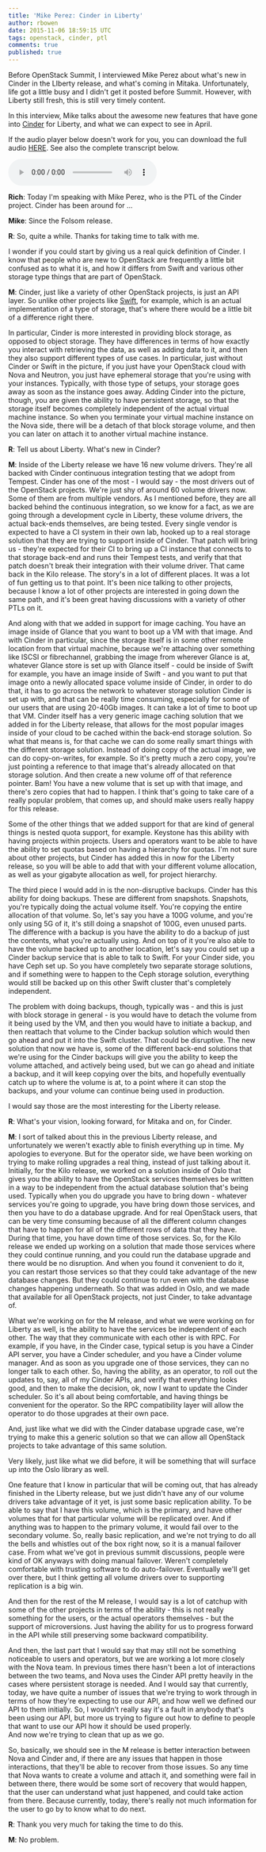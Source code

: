 ```yaml
---
title: 'Mike Perez: Cinder in Liberty'
author: rbowen
date: 2015-11-06 18:59:15 UTC
tags: openstack, cinder, ptl
comments: true
published: true
---
```


Before OpenStack Summit, I interviewed Mike Perez about 
what's new in Cinder in the LIberty release, and what's coming in Mitaka. Unfortunately, 
life got a little busy and I didn't get it posted before Summit. However, with Liberty still 
fresh, this is still very timely content.

In this interview, Mike talks about the awesome new features that have gone into [Cinder](https://wiki.openstack.org/wiki/Cinder) for Liberty, and what we can expect to see in April.

If the audio player below doesn't work for you, you can download the full audio [HERE](http://drbacchus.com/podcasts/openstack/mike_perez_cinder.mp3). See also the complete transcript below.

<audio controls>
  <source src="http://drbacchus.com/podcasts/openstack/mike_perez_cinder.mp3" type="audio/mpeg">
</audio>

**Rich**: Today I'm speaking with Mike Perez, who is the PTL of the Cinder
project. Cinder has been around for ...

**Mike**: Since the Folsom release.

**R**: So, quite a while. Thanks for taking time to talk with me.

I wonder if you could start by giving us a real quick definition of
Cinder. I know that people who are new to OpenStack are frequently a
little bit confused as to what it is, and how it differs from Swift
and various other storage type things that are part of OpenStack.

**M**: Cinder, just like a variety of other OpenStack projects, is just an
API layer. So unlike other projects like [Swift](https://wiki.openstack.org/wiki/Swift), for example, which is
an actual implementation of a type of storage, that's where there
would be a little bit of a difference right there.

In particular, Cinder is more interested in providing block storage,
as opposed to object storage. They have differences in terms of how
exactly you interact with retrieving the data, as well as adding data
to it, and then they also support different types of use cases. In
particular, just without Cinder or Swift in the picture, if you just
have your OpenStack cloud with Nova and Neutron, you just have
ephemeral storage that you're using with your instances. Typically,
with those type of setups, your storage goes away as soon as the
instance goes away. Adding Cinder into the picture, though, you are
given the ability to have persistent storage, so that the storage
itself becomes completely independent of the actual virtual machine
instance. So when you terminate your virtual machine instance on the
Nova side, there will be a detach of that block storage volume, and
then you can later on attach it to another virtual machine instance.

**R**: Tell us about Liberty. What's new in Cinder?

**M**: Inside of the Liberty release we have 16 new volume drivers.
They're all backed with Cinder continuous integration testing that we
adopt from Tempest. Cinder has one of the most - I would say - the
most drivers out of the OpenStack projects. We're just shy of around
60 volume drivers now. Some of them are from multiple vendors. As I
mentioned before, they are all backed behind the continuous
integration, so we know for a fact, as we are going through a
development cycle in Liberty, these volume drivers, the actual
back-ends themselves, are being tested. Every single vendor is
expected to have a CI system in their own lab, hooked up to a real
storage solution that they are trying to support inside of Cinder.
That patch will bring us - they're expected for their CI to bring up a
CI instance that connects to that storage back-end and runs their
Tempest tests, and verify that that patch doesn't break their
integration with their volume driver. That came back in the Kilo
release. The story's in a lot of different places. It was a lot of fun
getting us to that point. It's been nice talking to other projects,
because I know a lot of other projects are interested in going down
the same path, and it's been great having discussions with a variety
of other PTLs on it. 

And along with that we added in support for image caching. You have an
image inside of Glance that you want to boot up a VM with that image.
And with Cinder in particular, since the storage itself is in some
other remote location from that virtual machine, because we're
attaching over something like ISCSI or fibrechannel, grabbing the
image from wherever Glance is at, whatever Glance store is set up with
Glance itself - could be inside of Swift for example, you have an
image inside of Swift - and you want to put that image onto a newly
allocated space volume inside of Cinder, in order to do that, it has
to go across the network to whatever storage solution Cinder is set up
with, and that can be really time consuming, especially for some of
our users that are using 20-40Gb images. It can take a lot of time to
boot up that VM. Cinder itself has a very generic image caching
solution that we added in for the Liberty release, that allows for the
most popular images inside of your cloud to be cached within the
back-end storage solution. So what that means is, for that cache we
can do some really smart things with the different storage solution.
Instead of doing copy of the actual image, we can do copy-on-writes,
for example. So it's pretty much a zero copy, you're just pointing a
reference to that image that's already allocated on that storage
solution. And then create a new volume off of that reference pointer.
Bam! You have a new volume that is set up with that image, and there's
zero copies that had to happen. I think that's going to take care of a
really popular problem, that comes up, and should make users really
happy for this release.

Some of the other things that we added support for that are kind of
general things is nested quota support, for example. Keystone has this
ability with having projects within projects. Users and operators want
to be able to have the ability to set quotas based on having a
hierarchy for quotas. I'm not sure about other projects, but Cinder
has added this in now for the Liberty release, so you will be able to
add that with your different volume allocation, as well as your
gigabyte allocation as well, for project hierarchy.

The third piece I would add in is the non-disruptive backups. Cinder
has this ability for doing backups. These are different from
snapshots. Snapshots, you're typically doing the actual volume itself.
You're copying the entire allocation of that volume. So, let's say you
have a 100G volume, and you're only using 5G of it, it's still doing a
snapshot of 100G, even unused parts. The difference with a backup is
you have the ability to do a backup of just the contents, what you're
actually using. And on top of it you're also able to have the volume
backed up to another location, let's say you could set up a Cinder
backup service that is able to talk to Swift. For your Cinder side,
you have Ceph set up. So you have completely two separate storage
solutions, and if something were to happen to the Ceph storage
solution, everything would still be backed up on this other Swift
cluster that's completely independent.

The problem with doing backups, though, typically was - and this is
just with block storage in general - is you would have to detach the
volume from it being used by the VM, and then you would have to
initiate a backup, and then reattach that volume to the Cinder backup
solution which would then go ahead and put it into the Swift cluster.
That could be disruptive. The new solution that now we have is, some
of the different back-end solutions that we're using for the Cinder
backups will give you the ability to keep the volume attached, and
actively being used, but we can go ahead and initiate a backup, and it
will keep copying over the bits, and hopefully eventually catch up to
where the volume is at, to a point where it can stop the backups, and
your volume can continue being used in production.

I would say those are the most interesting for the Liberty release.

**R**: What's your vision, looking forward, for Mitaka and on, for Cinder.

**M**: I sort of talked about this in the previous Liberty release, and
unfortunately we weren't exactly able to finish everything up in time.
My apologies to everyone. But for the operator side, we have been
working on trying to make rolling upgrades a real thing, instead of
just talking about it. Initially, for the Kilo release, we worked on a
solution inside of Oslo that gives you the ability to have the
OpenStack services themselves be written in a way to be independent
from the actual database solution that's being used. Typically when
you do upgrade you have to bring down - whatever services you're going
to upgrade, you have bring down those services, and then you have to
do a database upgrade. And for real OpenStack users, that can be very
time consuming because of all the different column changes that have
to happen for all of the different rows of data that they have.
During that time, you have down time of those services. So, for the
Kilo release we ended up working on a solution that made those
services where they could continue running, and you could run the
database upgrade and there would be no disruption. And when you found
it convenient to do it, you can restart those services so that they
could take advantage of the new database changes. But they could
continue to run even with the database changes happening underneath.
So that was added in Oslo, and we made that available for all
OpenStack projects, not just Cinder, to take advantage of. 

What we're working on for the M release, and what we were working on for Liberty
as well, is the ability to have the services be independent of each
other. The way that they communicate with each other is with RPC. For
example, if you have, in the Cinder case, typical setup is you have a
Cinder API server, you have a Cinder scheduler, and you have a Cinder
volume manager. And as soon as you upgrade one of those services, they
can no longer talk to each other. So, having the ability, as an
operator, to roll out the updates to, say, all of my Cinder APIs, and
verify that everything looks good, and then to make the decision, ok,
now I want to update the Cinder scheduler. So it's all about being
comfortable, and having things be convenient for the operator. So the
RPC compatibility layer will allow the operator to do those upgrades
at their own pace. 

And, just like what we did with the Cinder database
upgrade case, we're trying to make this a generic solution so that we
can allow all OpenStack projects to take advantage of this same
solution.

Very likely, just like what we did before, it will be something that
will surface up into the Oslo library as well.

One feature that I know in particular that will be coming out, that
has already finished in the Liberty release, but we just didn't have
any of our volume drivers take advantage of it yet, is just some basic
replication ability. To be able to say that I have this volume, which
is the primary, and have other volumes that for that particular volume
will be replicated over. And if anything was to happen to the primary
volume, it would fail over to the secondary volume. So, really basic
replication, and we're not trying to do all the bells and whistles out
of the box right now, so it is a manual failover case. From what we've
got in previous summit discussions, people were kind of OK anyways
with doing manual failover. Weren't completely comfortable with
trusting software to do auto-failover. Eventually we'll get over
there, but I think getting all volume drivers over to supporting
replication is a big win.

And then for the rest of the M release, I would say is a lot of
catchup with some of the other projects in terms of the ability - this
is not really something for the users, or the actual operators
themselves - but the support of microversions. Just having the ability
for us to progress forward in the API while still preserving some
backward compatibility.

And then, the last part that I would say that may still not be
something noticeable to users and operators, but we are working a lot
more closely with the Nova team. In previous times there hasn't been a
lot of interactions between the two teams, and Nova uses the Cinder
API pretty heavily in the cases where persistent storage is needed.
And I would say that currently, today, we have quite a number of
issues that we're trying to work through in terms of how they're
expecting to use our API, and how well we defined our API to them
initially. So, I wouldn't really say it's a fault in anybody that's
been using our API, but more us trying to figure out how to define to
people that want to use our API how it should be used properly.  
And now we're trying to clean that up as we go.

So, basically, we should see in the M release is better interaction
between Nova and Cinder and, if there are any issues that happen in
those interactions, that they'll be able to recover from those issues.
So any time that Nova wants to create a volume and attach it, and
something were fail in between there, there would be some sort of
recovery that would happen, that the user can understand what just
happened, and could take action from there. Because currently, today,
there's really not much information for the user to go by to know what
to do next.

**R**: Thank you very much for taking the time to do this.

**M**: No problem.